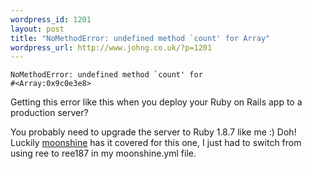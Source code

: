 ```yaml
--- 
wordpress_id: 1201
layout: post
title: "NoMethodError: undefined method `count' for Array"
wordpress_url: http://www.johng.co.uk/?p=1201
---
```

<code>NoMethodError: undefined method `count' for #&lt;Array:0x9c0e3e8&gt;</code>

Getting this error like this when you deploy your Ruby on Rails app to a production server?

You probably need to upgrade the server to Ruby 1.8.7 like me :) Doh! Luckily <a href="http://github.com/railsmachine/moonshine/commit/41eb65a37c3781b2e28d8434f95f1a1165c358b4">moonshine</a> has it covered for this one, I just had to switch from using ree to ree187 in my moonshine.yml file.
